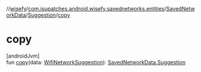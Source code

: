 //[wisefy](../../../../index.md)/[com.isupatches.android.wisefy.savednetworks.entities](../../index.md)/[SavedNetworkData](../index.md)/[Suggestion](index.md)/[copy](copy.md)

# copy

[androidJvm]\
fun [copy](copy.md)(data: [WifiNetworkSuggestion](https://developer.android.com/reference/kotlin/android/net/wifi/WifiNetworkSuggestion.html)): [SavedNetworkData.Suggestion](index.md)
